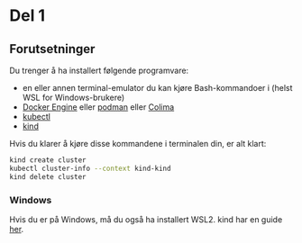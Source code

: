 # Del 1

## Forutsetninger

Du trenger å ha installert følgende programvare:

- en eller annen terminal-emulator du kan kjøre Bash-kommandoer i (helst WSL for Windows-brukere)
- [Docker Engine](https://docs.docker.com/get-docker) eller [podman](https://podman.io/docs/installation) eller [Colima](https://github.com/abiosoft/colima/blob/main/docs/INSTALL.md)
- [kubectl](https://kubernetes.io/docs/tasks/tools)
- [kind](https://kind.sigs.k8s.io/docs/user/quick-start)

Hvis du klarer å kjøre disse kommandene i terminalen din, er alt klart:

```bash
kind create cluster
kubectl cluster-info --context kind-kind
kind delete cluster
```

### Windows

Hvis du er på Windows, må du også ha installert WSL2.
kind har en guide [her](https://kind.sigs.k8s.io/docs/user/using-wsl2).
